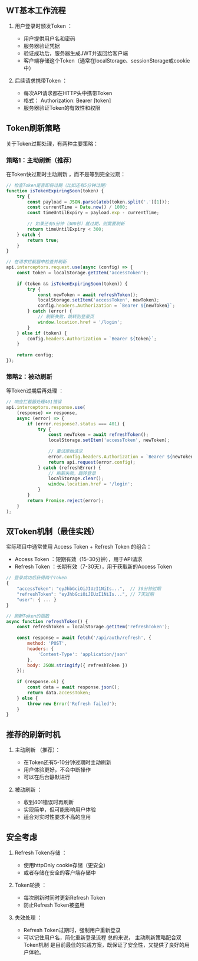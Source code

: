 
## WT基本工作流程
1. 用户登录时颁发Token ：
   
   - 用户提供用户名和密码
   - 服务器验证凭据
   - 验证成功后，服务器生成JWT并返回给客户端
   - 客户端存储这个Token（通常在localStorage、sessionStorage或cookie中）
2. 后续请求携带Token ：
   
   - 每次API请求都在HTTP头中携带Token
   - 格式： Authorization: Bearer [token]
   - 服务器验证Token的有效性和权限

## Token刷新策略
关于Token过期处理，有两种主要策略：

### 策略1：主动刷新（推荐）
在Token快过期时主动刷新 ，而不是等到完全过期：

```js
// 检查Token是否即将过期（比如还有5分钟过期）
function isTokenExpiringSoon(token) {
    try {
        const payload = JSON.parse(atob(token.split('.')[1]));
        const currentTime = Date.now() / 1000;
        const timeUntilExpiry = payload.exp - currentTime;
        
        // 如果还有5分钟（300秒）就过期，则需要刷新
        return timeUntilExpiry < 300;
    } catch {
        return true;
    }
}

// 在请求拦截器中检查并刷新
api.interceptors.request.use(async (config) => {
    const token = localStorage.getItem('accessToken');
    
    if (token && isTokenExpiringSoon(token)) {
        try {
            const newToken = await refreshToken();
            localStorage.setItem('accessToken', newToken);
            config.headers.Authorization = `Bearer ${newToken}`;
        } catch (error) {
            // 刷新失败，跳转到登录页
            window.location.href = '/login';
        }
    } else if (token) {
        config.headers.Authorization = `Bearer ${token}`;
    }
    
    return config;
});
```

### 策略2：被动刷新
等Token过期后再处理 ：
```js
// 响应拦截器处理401错误
api.interceptors.response.use(
    (response) => response,
    async (error) => {
        if (error.response?.status === 401) {
            try {
                const newToken = await refreshToken();
                localStorage.setItem('accessToken', newToken);
                
                // 重试原始请求
                error.config.headers.Authorization = `Bearer ${newToken}`;
                return api.request(error.config);
            } catch (refreshError) {
                // 刷新失败，跳转登录
                localStorage.clear();
                window.location.href = '/login';
            }
        }
        return Promise.reject(error);
    }
);

```

## 双Token机制（最佳实践）
实际项目中通常使用 Access Token + Refresh Token 的组合：

- Access Token ：短期有效（15-30分钟），用于API请求
- Refresh Token ：长期有效（7-30天），用于获取新的Access Token

```js
// 登录成功后获得两个Token
{
    "accessToken": "eyJhbGciOiJIUzI1NiIs...",  // 30分钟过期
    "refreshToken": "eyJhbGciOiJIUzI1NiIs...", // 7天过期
    "user": { ... }
}

// 刷新Token的函数
async function refreshToken() {
    const refreshToken = localStorage.getItem('refreshToken');
    
    const response = await fetch('/api/auth/refresh', {
        method: 'POST',
        headers: {
            'Content-Type': 'application/json'
        },
        body: JSON.stringify({ refreshToken })
    });
    
    if (response.ok) {
        const data = await response.json();
        return data.accessToken;
    } else {
        throw new Error('Refresh failed');
    }
}
```

## 推荐的刷新时机
1. 主动刷新 （推荐）：
   
   - 在Token还有5-10分钟过期时主动刷新
   - 用户体验更好，不会中断操作
   - 可以在后台静默进行
2. 被动刷新 ：
   
   - 收到401错误时再刷新
   - 实现简单，但可能影响用户体验
   - 适合对实时性要求不高的应用

## 安全考虑
1. Refresh Token存储 ：
   
   - 使用httpOnly cookie存储（更安全）
   - 或者存储在安全的客户端存储中
2. Token轮换 ：
   
   - 每次刷新时同时更新Refresh Token
   - 防止Refresh Token被盗用
3. 失效处理 ：
   
   - Refresh Token过期时，强制用户重新登录
   - 可以记住用户名，简化重新登录流程
总的来说， 主动刷新策略配合双Token机制 是目前最佳的实践方案，既保证了安全性，又提供了良好的用户体验。